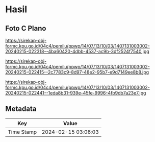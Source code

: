 # Hasil

## Foto C Plano

https://sirekap-obj-formc.kpu.go.id/04c4/pemilu/ppwp/14/07/13/10/03/1407131003002-20240215-022318--4ba60420-4dbb-4537-ac9b-3df2524f7540.jpg

https://sirekap-obj-formc.kpu.go.id/04c4/pemilu/ppwp/14/07/13/10/03/1407131003002-20240215-022415--2c7783c9-8d97-48e2-95b7-e9d7149ee8b8.jpg

https://sirekap-obj-formc.kpu.go.id/04c4/pemilu/ppwp/14/07/13/10/03/1407131003002-20240215-022441--1eda8b31-939e-45fe-9996-4fb9db7a23e7.jpg


## Metadata

| Key        | Value               |
| ---------- | ------------------- |
| Time Stamp | 2024-02-15 03:06:03 |



